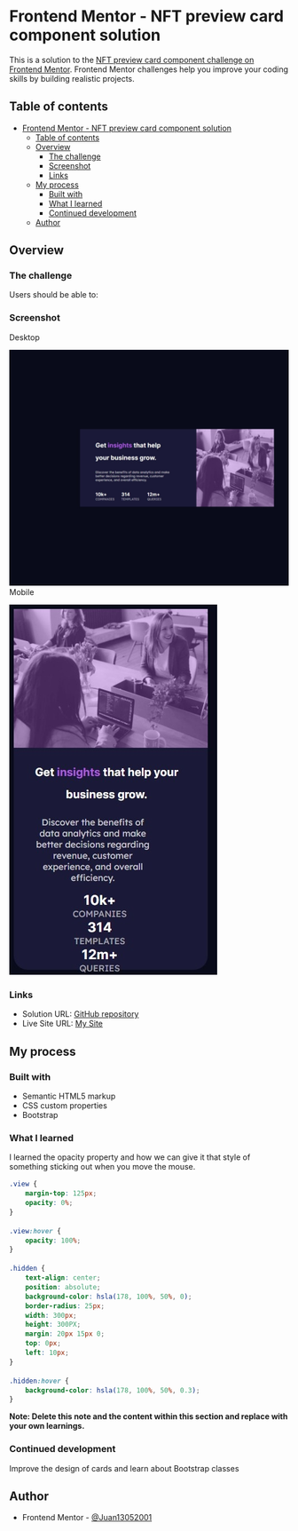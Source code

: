# Frontend Mentor - NFT preview card component solution

This is a solution to the [NFT preview card component challenge on Frontend Mentor](https://www.frontendmentor.io/challenges/nft-preview-card-component-SbdUL_w0U). Frontend Mentor challenges help you improve your coding skills by building realistic projects. 

## Table of contents

- [Frontend Mentor - NFT preview card component solution](#frontend-mentor---nft-preview-card-component-solution)
  - [Table of contents](#table-of-contents)
  - [Overview](#overview)
    - [The challenge](#the-challenge)
    - [Screenshot](#screenshot)
    - [Links](#links)
  - [My process](#my-process)
    - [Built with](#built-with)
    - [What I learned](#what-i-learned)
    - [Continued development](#continued-development)
  - [Author](#author)

## Overview

### The challenge

Users should be able to:

### Screenshot
Desktop

![](screenshot-Desktop.jpeg)
Mobile

![](screenshot-mobile.jpeg)

### Links

- Solution URL: [GitHub repository](https://github.com/Juan13052001/NFT-challenge)
- Live Site URL: [My Site](https://juan13052001.github.io/NFT-challenge/)

## My process

### Built with

- Semantic HTML5 markup
- CSS custom properties
- Bootstrap

### What I learned

I learned the opacity property and how we can give it that style of something sticking out when you move the mouse.
```css
.view {
    margin-top: 125px;
    opacity: 0%;
}

.view:hover {
    opacity: 100%;
}

.hidden {
    text-align: center;
    position: absolute;
    background-color: hsla(178, 100%, 50%, 0);
    border-radius: 25px;
    width: 300px;
    height: 300PX;
    margin: 20px 15px 0;
    top: 0px;
    left: 10px;
}

.hidden:hover {
    background-color: hsla(178, 100%, 50%, 0.3);
}
```

**Note: Delete this note and the content within this section and replace with your own learnings.**

### Continued development

Improve the design of cards and learn about Bootstrap classes
## Author


- Frontend Mentor - [@Juan13052001](https://www.frontendmentor.io/profile/Juan13052001)